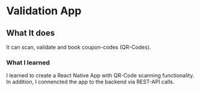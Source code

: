 # Validation App

## What It does

It can scan, validate and book coupon-codes (QR-Codes). 

### What I learned

I learned to create a React Native App with QR-Code scanning functionality. In addition, I connencted the app to the backend via REST-API calls. 
